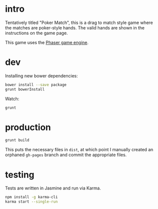 # intro

Tentatively titled "Poker Match", this is a drag to match style game where the
matches are poker-style hands. The valid hands are shown in the
instructions on the game page.

This game uses the [Phaser game engine](http://phaser.io).

# dev

Installing new bower dependencies:

```bash
bower install --save package
grunt bowerInstall
```

Watch:
```bash
grunt
```

# production

```bash
grunt build
```

This puts the necessary files in `dist`, at which point 
I manually created an orphaned `gh-pages` branch and
commit the appropriate files.

# testing

Tests are written in Jasmine and run via Karma.

```bash
npm install -g karma-cli
karma start --single-run
```

